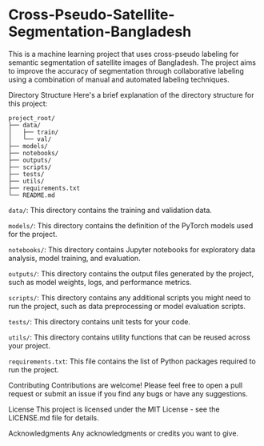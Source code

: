 # Cross-Pseudo-Satellite-Segmentation-Bangladesh

This is a machine learning project that uses cross-pseudo labeling for semantic segmentation of satellite images of Bangladesh. The project aims to improve the accuracy of segmentation through collaborative labeling using a combination of manual and automated labeling techniques.

Directory Structure
Here's a brief explanation of the directory structure for this project:

```
project_root/
├── data/
│   ├── train/
│   └── val/
├── models/
├── notebooks/
├── outputs/
├── scripts/
├── tests/
├── utils/
├── requirements.txt
└── README.md
```

`data/`: This directory contains the training and validation data.

`models/`: This directory contains the definition of the PyTorch models used for the project.

`notebooks/`: This directory contains Jupyter notebooks for exploratory data analysis, model training, and evaluation.

`outputs/`: This directory contains the output files generated by the project, such as model weights, logs, and performance metrics.

`scripts/`: This directory contains any additional scripts you might need to run the project, such as data preprocessing or model evaluation scripts.

`tests/`: This directory contains unit tests for your code.

`utils/`: This directory contains utility functions that can be reused across your project.

`requirements.txt`: This file contains the list of Python packages required to run the project.

Contributing
Contributions are welcome! Please feel free to open a pull request or submit an issue if you find any bugs or have any suggestions.

License
This project is licensed under the MIT License - see the LICENSE.md file for details.

Acknowledgments
Any acknowledgments or credits you want to give.
